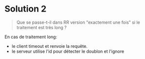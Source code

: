 Solution 2
==========

> Que se passe-t-il dans RR version "exactement une fois" si le traitement est très long ?

En cas de traitement long:

- le client timeout et renvoie la requête.
- le serveur utilise l'id pour détecter le doublon et l'ignore
